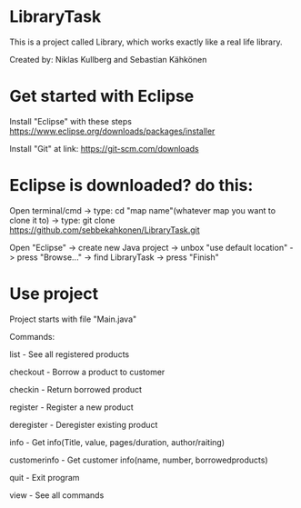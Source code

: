 # LibraryTask
This is a project called Library, which works exactly like a real life library.

Created by: Niklas Kullberg and Sebastian Kähkönen

# Get started with Eclipse
Install "Eclipse" with these steps https://www.eclipse.org/downloads/packages/installer

Install "Git" at link: https://git-scm.com/downloads

# Eclipse is downloaded? do this:
Open terminal/cmd -> type: cd "map name"(whatever map you want to clone it to) -> type: git clone https://github.com/sebbekahkonen/LibraryTask.git

Open "Eclipse" -> create new Java project -> unbox "use default location" -> press "Browse..." -> find LibraryTask -> press "Finish"

# Use project
Project starts with file "Main.java"

Commands: 

list - See all registered products

checkout - Borrow a product to customer

checkin - Return borrowed product

register - Register a new product

deregister - Deregister existing product

info - Get info(Title, value, pages/duration, author/raiting)

customerinfo - Get customer info(name, number, borrowedproducts)

quit - Exit program

view - See all commands
